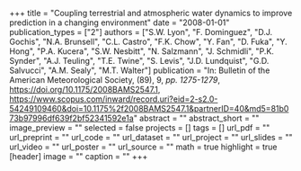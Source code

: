 +++
title = "Coupling terrestrial and atmospheric water dynamics to improve prediction in a changing environment"
date = "2008-01-01"
publication_types = ["2"]
authors = ["S.W. Lyon", "F. Dominguez", "D.J. Gochis", "N.A. Brunsell", "C.L. Castro", "F.K. Chow", "Y. Fan", "D. Fuka", "Y. Hong", "P.A. Kucera", "S.W. Nesbitt", "N. Salzmann", "J. Schmidli", "P.K. Synder", "A.J. Teuling", "T.E. Twine", "S. Levis", "J.D. Lundquist", "G.D. Salvucci", "A.M. Sealy", "M.T. Walter"]
publication = "In: Bulletin of the American Meteorological Society, (89), 9, _pp. 1275-1279_, https://doi.org/10.1175/2008BAMS2547.1, https://www.scopus.com/inward/record.uri?eid=2-s2.0-54249109460&doi=10.1175%2f2008BAMS2547.1&partnerID=40&md5=81b073b97996df639f2bf52341592e1a"
abstract = ""
abstract_short = ""
image_preview = ""
selected = false
projects = []
tags = []
url_pdf = ""
url_preprint = ""
url_code = ""
url_dataset = ""
url_project = ""
url_slides = ""
url_video = ""
url_poster = ""
url_source = ""
math = true
highlight = true
[header]
image = ""
caption = ""
+++

